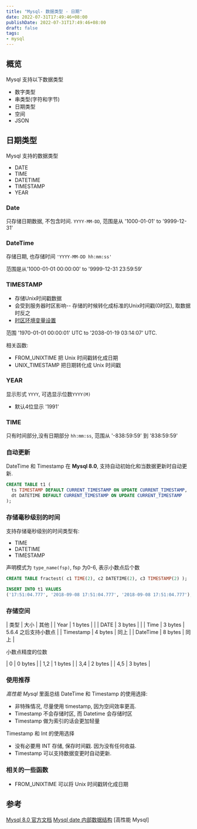 ```yaml
---
title: "Mysql- 数据类型 - 日期"
date: 2022-07-31T17:49:46+08:00
publishDate: 2022-07-31T17:49:46+08:00
draft: false
tags:
- mysql
---
```


## 概览

Mysql 支持以下数据类型

- 数字类型
- 串类型(字符和字节)
- 日期类型
- 空间
- JSON

## 日期类型

Mysql 支持的数据类型

- DATE
- TIME
- DATETIME
- TIMESTAMP
- YEAR

### Date

只存储日期数据, 不包含时间. `YYYY-MM-DD`, 范围是从 '1000-01-01' to '9999-12-31'


### DateTime

存储日期, 也存储时间 `'YYYY-MM-DD hh:mm:ss'`

范围是从'1000-01-01 00:00:00' to '9999-12-31 23:59:59'

### TIMESTAMP	

- 存储Unix时间戳数据
- 会受到服务器时区影响-- 存储的时候转化成标准的Unix时间戳(0时区), 取数据时反之
- [时区环境变量设置](https://dev.mysql.com/doc/refman/8.0/en/server-system-variables.html#sysvar_time_zone)

范围 '1970-01-01 00:00:01' UTC to '2038-01-19 03:14:07' UTC.

相关函数: 

- FROM_UNIXTIME 把 Unix 时间戳转化成日期
- UNIX_TIMESTAMP 把日期转化成 Unix 时间戳

### YEAR

显示形式 `YYYY`, 可选显示位数`YYYY(M)`

- 默认4位显示 '1991'

### TIME

只有时间部分,没有日期部分 `hh:mm:ss`, 范围从 '-838:59:59' 到 '838:59:59'

### 自动更新

DateTime 和 Timestamp 在 **Mysql 8.0**, 支持自动初始化和当数据更新时自动更新.

``` sql
CREATE TABLE t1 (
  ts TIMESTAMP DEFAULT CURRENT_TIMESTAMP ON UPDATE CURRENT_TIMESTAMP,
  dt DATETIME DEFAULT CURRENT_TIMESTAMP ON UPDATE CURRENT_TIMESTAMP
);
```

### 存储毫秒级别的时间

支持存储毫秒级别的时间类型有:

- TIME
- DATETIME
- TIMESTAMP

声明模式为 `type_name(fsp)`, fsp 为0-6, 表示小数点后个数

``` sql
CREATE TABLE fractest( c1 TIME(2), c2 DATETIME(2), c3 TIMESTAMP(2) );

INSERT INTO t1 VALUES
('17:51:04.777', '2018-09-08 17:51:04.777', '2018-09-08 17:51:04.777');
```

### 存储空间

| 类型      | 大小    | 其他                 |
| Year      | 1 bytes |                      |
| DATE      | 3 bytes |                      |
| Time      | 3 bytes | 5.6.4 之后支持小数点 |
| Timestamp | 4 bytes | 同上                 |
| DateTime  | 8 bytes | 同上                 |

小数点精度的位数 

| 0    | 0 bytes |
| 1,2  | 1 bytes |
| 3,4  | 2 bytes |
| 4,5  | 3 bytes |

### 使用推荐

*高性能 Mysql* 里面总结 DateTime 和 Timestamp 的使用选择:

- 非特殊情况, 尽量使用 timestamp, 因为空间效率更高.
- Timestamp 不会存储时区, 而 Datetime 会存储时区
- Timestamp 做为索引的话会更加轻量

Timestamp 和 Int 的使用选择

- 没有必要用 INT 存储, 保存时间戳. 因为没有任何收益.
- Timestamp 可以支持数据变更时自动更新.

### 相关的一些函数

- FROM_UNIXTIME 可以将 Unix 时间戳转化成日期

## 参考
[Mysql 8.0 官方文档](https://dev.mysql.com/doc/refman/8.0/en/)
[Mysql date 内部数据结构](https://dev.mysql.com/doc/internals/en/date-and-time-data-type-representation.html) 
[高性能 Mysql]

